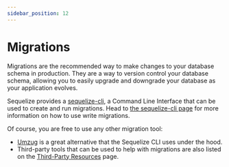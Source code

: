 ```yaml
---
sidebar_position: 12
---
```


# Migrations

Migrations are the recommended way to make changes to your database schema in production.
They are a way to version control your database schema, allowing you to easily upgrade and downgrade your database as your application evolves.

Sequelize provides a [sequelize-cli](../cli.md), a Command Line Interface that can be used to create and run migrations. 
Head to [the sequelize-cli page](../cli.md) for more information on how to use write migrations.

Of course, you are free to use any other migration tool:
- [Umzug](https://github.com/sequelize/umzug) is a great alternative that the Sequelize CLI uses under the hood.  
- Third-party tools that can be used to help with migrations are also listed on the [Third-Party Resources](../other-topics/resources.md#migrations) page.
